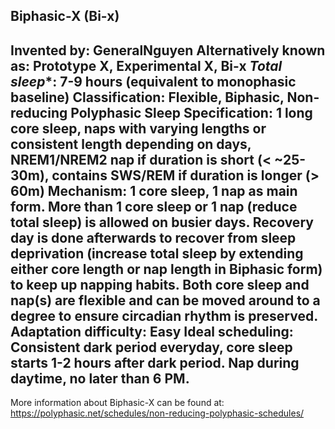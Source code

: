 Biphasic-X (Bi-x)
-----------------------------------------------
**Invented by**: GeneralNguyen
**Alternatively known as**: Prototype X, Experimental X, Bi-x
*Total sleep**: 7-9 hours (equivalent to monophasic baseline)
**Classification**: Flexible, Biphasic, Non-reducing Polyphasic Sleep
**Specification**: 1 long core sleep, naps with varying lengths or consistent length depending on days, NREM1/NREM2 nap if duration is short (< ~25-30m), contains SWS/REM if duration is longer (> 60m)
**Mechanism**: 1 core sleep, 1 nap as main form. More than 1 core sleep or 1 nap (reduce total sleep) is allowed on busier days. Recovery day is done afterwards to recover from sleep deprivation (increase total sleep by extending either core length or nap length in Biphasic form) to keep up napping habits. Both core sleep and nap(s) are flexible and can be moved around to a degree to ensure circadian rhythm is preserved. 
**Adaptation difficulty**: Easy
**Ideal scheduling**: Consistent dark period everyday, core sleep starts 1-2 hours after dark period. Nap during daytime, no later than 6 PM.
-----------------------------------------------
More information about Biphasic-X can be found at:
https://polyphasic.net/schedules/non-reducing-polyphasic-schedules/